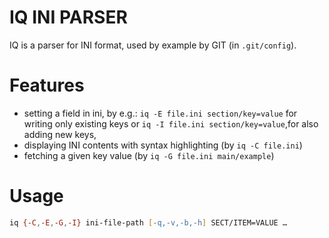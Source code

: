 # IQ INI PARSER

IQ is a parser for INI format, used by example by GIT (in `.git/config`).

# Features

- setting a field in ini, by e.g.: `iq -E file.ini section/key=value` 
  for writing only existing keys or
  `iq -I file.ini section/key=value`,for also adding new keys,
- displaying INI contents with syntax highlighting (by `iq -C file.ini`)
- fetching a given key value (by `iq -G file.ini main/example`)

# Usage

```zsh
iq {-C,-E,-G,-I} ini-file-path [-q,-v,-b,-h] SECT/ITEM=VALUE …
```